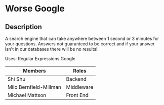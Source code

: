 # Worse Google

Description
-----------
A search engine that can take anywhere between 1 second or 3 minutes for your questions. Answers not guaranteed to be correct and if your answer isn't in our databases there will be no results! 

Uses:
Regular Expressions
Google

|Members|Roles|
|-------|-----|
|Shi Shu|Backend|
|Milo Bernfield-Millman|Middleware|
|Michael Mattson|Front End|

